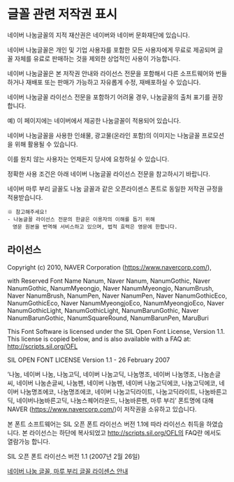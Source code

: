 # 글꼴 관련 저작권 표시

네이버 나눔글꼴의 지적 재산권은 네이버와 네이버 문화재단에 있습니다.  

네이버 나눔글꼴은 개인 및 기업 사용자를 포함한 모든 사용자에게 무료로 제공되며 
글꼴 자체를 유료로 판매하는 것을 제외한 상업적인 사용이 가능합니다.

네이버 나눔글꼴은 본 저작권 안내와 라이선스 전문을 포함해서 
다른 소프트웨어와 번들하거나 재배포 또는 판매가 가능하고 자유롭게 수정, 재배포하실 수 있습니다. 

네이버 나눔글꼴 라이선스 전문을 포함하기 어려울 경우, 
나눔글꼴의 출처 표기를 권장합니다. 

예) 이 페이지에는 네이버에서 제공한 나눔글꼴이 적용되어 있습니다. 

네이버 나눔글꼴을 사용한 인쇄물, 광고물(온라인 포함)의 이미지는 
나눔글꼴 프로모션을 위해 활용될 수 있습니다.

이를 원치 않는 사용자는 언제든지 당사에 요청하실 수 있습니다.

정확한 사용 조건은 아래 네이버 나눔글꼴 라이선스 전문을 참고하시기 바랍니다.

네이버 마루 부리 글꼴도 나눔 글꼴과 같은 오픈라이센스 폰트로 동일한 저작권 규정을 적용받습니다.

```
※ 참고해주세요!
- 나눔글꼴 라이선스 전문의 한글은 이용자의 이해를 돕기 위해 
　영문 원본을 번역해 서비스하고 있으며, 법적 효력은 영문에 한합니다.
 ```

## 라이선스
Copyright (c) 2010, NAVER Corporation (https://www.navercorp.com/),

with Reserved Font Name Nanum, Naver Nanum, NanumGothic, Naver NanumGothic, NanumMyeongjo, Naver NanumMyeongjo, NanumBrush, Naver NanumBrush, NanumPen, Naver NanumPen, Naver NanumGothicEco, NanumGothicEco, Naver NanumMyeongjoEco, NanumMyeongjoEco, Naver NanumGothicLight, NanumGothicLight, NanumBarunGothic, Naver NanumBarunGothic, NanumSquareRound, NanumBarunPen, MaruBuri

This Font Software is licensed under the SIL Open Font License, Version 1.1.
This license is copied below, and is also available with a FAQ at: http://scripts.sil.org/OFL

SIL OPEN FONT LICENSE
Version 1.1 - 26 February 2007 

‘나눔, 네이버 나눔, 나눔고딕, 네이버 나눔고딕, 나눔명조, 네이버 나눔명조, 나눔손글씨, 네이버 나눔손글씨, 나눔펜, 네이버 나눔펜, 네이버 나눔고딕에코, 나눔고딕에코, 네이버 나눔명조에코, 나눔명조에코, 네이버 나눔고딕라이트, 나눔고딕라이트, 나눔바른고딕, 네이버나눔바른고딕, 나눔스퀘어라운드, 나눔바른펜, 마루 부리’ 폰트명에 대해 NAVER (https://www.navercorp.com/)이 저작권을 소유하고 있습니다.


본 폰트 소프트웨어는 SIL 오픈 폰트 라이선스 버전 1.1에 따라 라이선스 취득을 하였습니다.
본 라이선스는 하단에 복사되었고 http://scripts.sil.org/OFL의 FAQ란 에서도 열람가능 합니다.

SIL 오픈 폰트 라이선스
버전 1.1 (2007년 2월 26일) 

[네이버 나눔 글꼴, 마루 부리 글꼴 라이센스 안내](https://help.naver.com/support/contents/contents.help?serviceNo=1074&categoryNo=3497)
